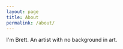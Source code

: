 ```yaml
---
layout: page
title: About
permalink: /about/
---
```


I'm Brett. 
An artist with no background in art.
